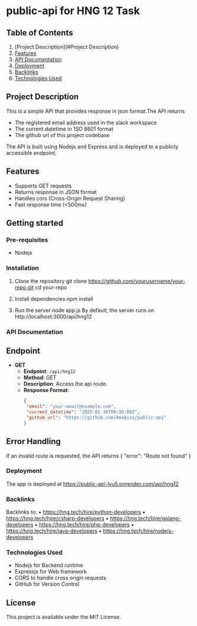 # public-api for HNG 12 Task

## Table of Contents
1. [Project Description](#Project Description)
2. [Features](#features)
3. [API Documentation](#api-documentation)
4. [Deployment](#deployment)
5. [Backlinks](#Backlinks)
6. [Technologies Used](#technologies-used)
   

## Project Description
This is a simple API that provides response in json format.The API returns
- The registered email address used in the slack workspace
- The current datetime in 1SO 8601 format
- The github url of this project codebase

The API is built using Nodejs and Express and is deployed to a publicly accessible endpoint.

## Features
- Supports GET requests
- Returns response in JSON format
- Handles cors (Cross-Origin Request Sharing)
- Fast response time (<500ms)

## Getting started

### Pre-requisites
- Nodejs

### Installation
1. Clone the repository
 git clone https://github.com/yourusername/your-repo.git
 cd your-repo

2. Install dependencies
   npm install

3. Run the server
   node app.js
   By default, the server runs on http://localhost:3000/api/hng12

### API Documentation

## Endpoint 

- **GET**
    - **Endpoint**: `/api/hng12`
    - **Method**: GET
    - **Description**: Access the api route.
    - **Response Format**:
        ```json
        {
         "email": "your-email@example.com",
         "current_datetime": "2025-01-30T09:30:00Z",
         "github_url": "https://github.com/Amaksss/public-api"
        }
        ```

## Error Handling
If an invalid route is requested, the API returns
{
  "error": "Route not found"
}


### Deployment
The app is deployed at https://public-api-lvu5.onrender.com/api/hng12

### Backlinks

Backlinks to:
       ▪︎ https://hng.tech/hire/python-developers
       ▪︎ https://hng.tech/hire/csharp-developers
       ▪︎ https://hng.tech/hire/golang-developers
       ▪︎ https://hng.tech/hire/php-developers
       ▪︎ https://hng.tech/hire/java-developers
       ▪︎ https://hng.tech/hire/nodejs-developers

### Technologies Used
- Nodejs for Backend runtime
- Expressjs for Web framework
- CORS to handle cross origin requests
- GitHub for Version Control

## License
This project is available under the MIT License.

